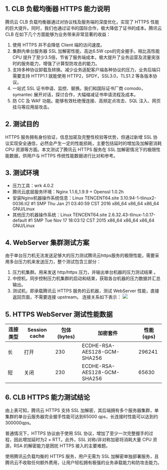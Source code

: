 ## 1. CLB 负载均衡器 HTTPS 能力说明
腾讯云 CLB 负载均衡器通过对协议栈及服务端的深度优化，实现了 HTTPS 性能的巨大提升。同时，我们也通过证书的国际合作，极大降低了证书的成本。腾讯云 CLB 在如下几个方面能够为业务带来非常显著的收益：
1. 使用 HTTPS 并不会降低 Client 端的访问速度。
2. 集群内单台服务器 SSL 加解密性能，高达6.5W cps的完全握手。相比高性能 CPU 提升了至少3.5倍，节省了服务端成本，极大提升了业务运营及流量突涨时的服务能力，增强了计算型防攻击的能力。
3. 支持多种协议卸载及转换。减少业务适配客户端各种协议的压力，业务后端只需要支持 HTTP1.1 就能使用 HTTP2，SPDY，SSL3.0，TLS1.2 等各版本协议。
4. 一站式 SSL 证书申请、监控、替换。我们和国际证书厂商 comodo，symantec 展开对话，探讨合作，大幅缩减证书申请流程及成本。
5. 防 CC 及 WAF 功能。能够有效杜绝慢连接、高频定点攻击、SQL 注入、网页挂马等应用层攻击。

## 2. 测试目的
HTTPS 服务拥有身份验证，信息加密及完整性校验等优势，但通过新增 SSL 协议实现安全通信，必然会产生一定的性能损耗，主要包括延时的增加及加解密消耗 CPU 资源等方面。本文测试了腾讯云 HTTPS 服务在 SSL 加解密情况下的极限性能数据，供用户与 HTTPS 传统性能数据进行比对和参考。

## 3. 测试环境
- 压力工具：wrk 4.0.2
- 腾讯云底层服务环境：Nginx 1.1.6_1.9.9 + Openssl 1.0.2h
- 安装Nginx机器操作系统信息：Linux TENCENT64.site 3.10.94-1-tlinux2-0036.tl2 #1 SMP Thu Jan 21 03:40:59 CST 2016 x86_64 x86_64 x86_64 GNU/Linux
- 其他压力机器操作系统：Linux TENCENT64.site 2.6.32.43-tlinux-1.0.17-default #1 SMP Tue Nov 17 18:03:12 CST 2015 x86_64 x86_64 x86_64 GNU/Linux

## 4. WebServer 集群测试方案
由于单台压力机无法发送足够大的压力测试腾讯云https服务的极限性能，需要采用多台压力机来发送压力，整个测试包含三部分：
1. 压力机集群。用来发送 http/https 压力，并输出单台机器的压力测试结果 。
2. 中控机，同步控制压力机集群的启动和结束，获取各台机器的压力数据并汇总输出。
3. 测试机，即承载腾讯云 HTTPS 服务的云机器，测试 WebServer 性能，直接返回页面，不需要连接 upstream。
连接关系如下表示：
![](https://mc.qcloudimg.com/static/img/45cc4191947ca44b37c47499138c8669/image.jpg)

## 5. HTTPS WebServer 测试性能数据

| 连接类型 | Session cache | 包体(bytes) | 加密套件 | 性能(qps) |
|---------|---------|---------|---------|---------|
| 长 | 打开 | 230 | ECDHE-RSA-AES128-GCM-SHA256 | 296241 |
| 短 | 关闭 | 230 | ECDHE-RSA-AES128-GCM-SHA256 | 65630 |

## 6. CLB HTTPS 能力测试结论
由上表可知，腾讯云 HTTPS 支持 SSL 加解密，其后端拥有多个服务器集群，单集群的单台云服务器完全握手性能可达到65000 qps，长连接时性能可以达到约300000qps。

普通情况下，HTTPS 协议由于使用 SSL 协议，增加了至少一次完整握手的过程，因此增加延时为2 × RTT。此外，SSL 对称/非对称加密将消耗大量 CPU 资源，RSA 的解密能力是困扰 HTTPS 接入的主要难题。

使用腾讯云负载均衡的 HTTPS 服务，用户无需为 SSL 加解密单独部署服务，且腾讯云不收取任何额外费用，让用户轻松拥有极强的业务承载能力和防攻击能力。

